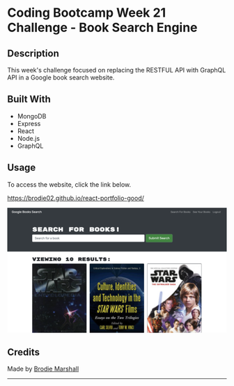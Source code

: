 # Coding Bootcamp Week 21 Challenge - Book Search Engine

## Description

This week's challenge focused on replacing the RESTFUL API with GraphQL API in a Google book search website.

## Built With

- MongoDB
- Express
- React
- Node.js
- GraphQL

## Usage

To access the website, click the link below.

https://brodie02.github.io/react-portfolio-good/

![homepage](./client/public/webpage.png)

## Credits

Made by [Brodie Marshall](https://github.com/brodie02)

---
